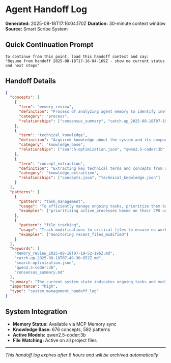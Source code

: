 # Agent Handoff Log

**Generated:** 2025-08-18T17:16:04.170Z
**Duration:** 30-minute context window
**Source:** Smart Scribe System

## Quick Continuation Prompt

```
To continue from this point, load this handoff context and say:
"Resume from handoff 2025-08-18T17-16-04-169Z - show me current status and next steps"
```

## Handoff Details

```json
{
  "concepts": [
    {
      "term": "memory_review",
      "definition": "Process of analyzing agent memory to identify inefficiencies, redundancies, or areas for improvement.",
      "category": "process",
      "relationships": ["consensus_summary", "catch-up_2025-08-18T07-19-52-196Z.md", "catch-up_2025-08-18T07-49-30-652Z.md"]
    },
    {
      "term": "technical_knowledge",
      "definition": "Acquired knowledge about the system and its components.",
      "category": "knowledge_base",
      "relationships": ["search-optimization.json", "qwen2.5-coder:3b", "consensus_summary.md"]
    },
    {
      "term": "concept_extraction",
      "definition": "Extracting key technical terms and concepts from documents to maintain knowledge graphs.",
      "category": "knowledge_extraction",
      "relationships": ["concepts.json", "technical_knowledge.json"]
    }
  ],
  "patterns": [
    {
      "pattern": "task_management",
      "usage": "To efficiently manage ongoing tasks, prioritize them based on urgency and importance.",
      "examples": ["prioritizing active_processes based on their CPU usage"]
    },
    {
      "pattern": "file_tracking",
      "usage": "Track modifications to critical files to ensure no work is lost or duplicated.",
      "examples": ["monitoring recent_files_modified"]
    }
  ],
  "keywords": [
    "memory_review_2025-08-18T07-19-52-196Z.md",
    "catch-up-2025-08-18T07-49-30-652Z.md",
    "search-optimization.json",
    "qwen2.5-coder:3b",
    "consensus_summary.md"
  ],
  "summary": "The current system state indicates ongoing tasks and modifications to critical files. Recent decisions have involved prioritizing active processes based on CPU usage and tracking modifications to specific files for version control.",
  "importance": "high",
  "type": "system_management_handoff_log"
}
```

## System Integration

- **Memory Status:** Available via MCP Memory sync
- **Knowledge Base:** 676 concepts, 592 patterns
- **Active Models:** qwen2.5-coder:3b
- **File Watching:** Active on all project files

---
*This handoff log expires after 8 hours and will be archived automatically*
